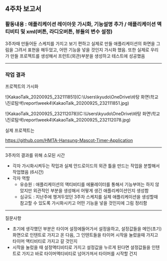 ## 4주차 보고서

### 활동내용 : 애플리케이션 레이아웃 가시화, 기능설명 추가 / 애플리케이션 액티비티 및 xml(버튼, 라디오버튼, 뷰들의 변수 설정)

3주차때 만들어둔 스케치를 가지고 보기 편하고 실제로 만들 애플리케이션의 화면을 그림을 그려서 표현을 해두었고, 어떤 기능을 넣을 것인지 가시화 했음. 또한 실제로 우리가 만들 프로젝트를 생성해서 프런트(외관)부분을 생성하고 테스트에 성공했음

<hr>

### 작업  결과

프로젝트의 가시화

![KakaoTalk_20200925_232111851](C:\Users\kyudo\OneDrive\바탕 화면\학교\진로탐색\report\week4\KakaoTalk_20200925_232111851.jpg)

![KakaoTalk_20200925_232112078](C:\Users\kyudo\OneDrive\바탕 화면\학교\진로탐색\report\week4\KakaoTalk_20200925_232112078.jpg)

실제 프로젝트는 

https://github.com/HMTA-Hansung-Mascot-Timer-Application

---

3주차의 결과를 위해 소모된 시간

- 각자 가시화시켜두는 작업과 실제 안드로이드의 외관 틀을 만드는 작업을 분할해서 작업했음 (6시간)
- 각자 역할
  - 유승원 : 애플리케이션의 액티비티를 에뮬레이터를 통해서 기능부여는 하지 않았지만 외관적인 부분을 생성해서 어떻게 생긴 애플리케이션인지 생성함
  - 심규도 : 지난주에 챙겨두었던 3주차 스케치를 실제 애플리케이션을 생성할때 참고할 수 있도록 가시화시키고 어떤 기능을 넣을 것인지에 그림 정리함

<hr>

질문사항

- 초기에 생각했던 부분은 타이머 설정에들어가서 설정을하고, 설정값들을 메인(초기)화면으로 인텐트로 가지고 온 다음, 그 인텐트들을 타이머 시작을 눌렀을때 가지고 타이머 액티비티로 가지고 갈 것인지 
- 시작을 눌렀을 때 설정액티비티로 가지고 설정값을 누르게 된다면 설정값들을 인텐트로 가지고 바로 타이머액티비티로 넘어가져서 타이머를 시작할 건지

